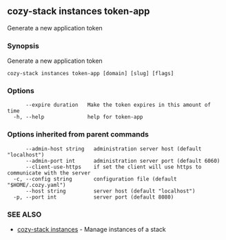 ## cozy-stack instances token-app

Generate a new application token

### Synopsis


Generate a new application token

```
cozy-stack instances token-app [domain] [slug] [flags]
```

### Options

```
      --expire duration   Make the token expires in this amount of time
  -h, --help              help for token-app
```

### Options inherited from parent commands

```
      --admin-host string   administration server host (default "localhost")
      --admin-port int      administration server port (default 6060)
      --client-use-https    if set the client will use https to communicate with the server
  -c, --config string       configuration file (default "$HOME/.cozy.yaml")
      --host string         server host (default "localhost")
  -p, --port int            server port (default 8080)
```

### SEE ALSO
* [cozy-stack instances](cozy-stack_instances.md)	 - Manage instances of a stack

